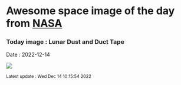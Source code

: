 
# Awesome space image of the day from [NASA](https://api.nasa.gov/)

### Today image : Lunar Dust and Duct Tape
Date : 2022-12-14

![](https://apod.nasa.gov/apod/image/2212/AS17-137-20979_1024.jpg)

<small>Latest update : Wed Dec 14 10:15:54 2022</small>
        
